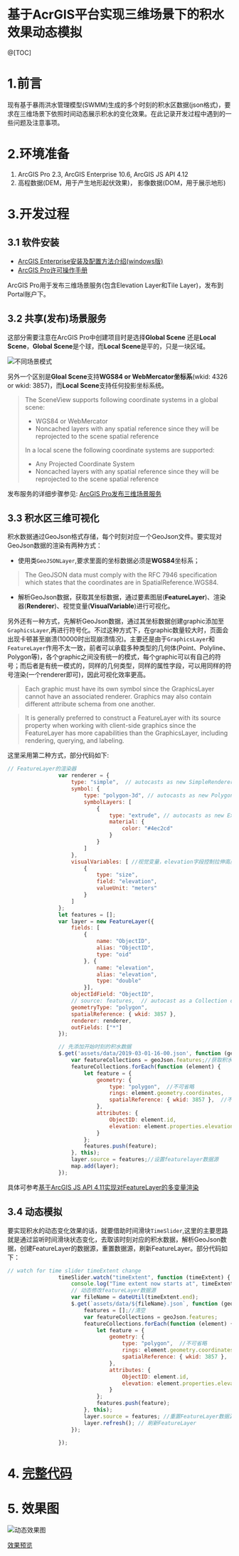 # 基于AcrGIS平台实现三维场景下的积水效果动态模拟

@[TOC]

# 1.前言

现有基于暴雨洪水管理模型(SWMM)生成的多个时刻的积水区数据(json格式)，要求在三维场景下依照时间动态展示积水的变化效果。在此记录开发过程中遇到的一些问题及注意事项。

# 2.环境准备

1. ArcGIS Pro 2.3,  ArcGIS Enterprise 10.6,  ArcGIS JS API 4.12
2. 高程数据(DEM，用于产生地形起伏效果)， 影像数据(DOM，用于展示地形)

# 3.开发过程

## 3.1 软件安装

   - [ArcGIS Enterprise安装及配置方法介绍(windows版)](http://zhihu.esrichina.com.cn/article/3594)
   - [ArcGIS Pro许可操作手册](http://zhihu.esrichina.com.cn/article/471)

ArcGIS Pro用于发布三维场景服务(包含Elevation Layer和Tile Layer)，发布到Portal账户下。

## 3.2 共享(发布)场景服务

这部分需要注意在ArcGIS Pro中创建项目时是选择**Global Scene** 还是**Local Scene**，**Global Scene**是个球，而**Local Scene**是平的，只是一块区域。

![不同场景模式](https://developers.arcgis.com/javascript/assets/img/apiref/views/scene-global-vs-local.png)

另外一个区别是**Gloal Scene**支持**WGS84 or WebMercator坐标系**(wkid: 4326 or wkid: 3857)，而**Local Scene**支持任何投影坐标系统。
> The SceneView supports following coordinate systems in a global scene:
>
> - WGS84 or WebMercator
> - Noncached layers with any spatial reference since they will be reprojected to the scene spatial reference
>
> In a local scene the following coordinate systems are supported:
>
> - Any Projected Coordinate System
> - Noncached layers with any spatial reference since they will be reprojected to the scene spatial reference

发布服务的详细步骤参见: [ArcGIS Pro发布三维场景服务](https://blog.csdn.net/wml00000/article/details/95634251)

## 3.3 积水区三维可视化

积水数据通过GeoJson格式存储，每个时刻对应一个GeoJson文件。要实现对GeoJson数据的渲染有两种方式：
- 使用类`GeoJSONLayer`,要求里面的坐标数据必须是**WGS84**坐标系；

>  The GeoJSON data must comply with the RFC 7946 specification which states that the coordinates are in SpatialReference.WGS84.

- 解析GeoJson数据，获取其坐标数据，通过要素图层(**FeatureLayer**)、渲染器(**Renderer**)、视觉变量(**VisualVariable**)进行可视化。

另外还有一种方式，先解析GeoJson数据，通过其坐标数据创建graphic添加至`GraphicsLayer`,再进行符号化。不过这种方式下，在graphic数量较大时，页面会出现卡顿甚至崩溃(10000时出现崩溃情况)。主要还是由于`GraphicsLayer`和`FeatureLayer`作用不太一致，前者可以承载多种类型的几何体(Point、Polyline、Polygon等)，各个graphic之间没有统一的模式，每个graphic可以有自己的符号；而后者是有统一模式的，同样的几何类型，同样的属性字段，可以用同样的符号渲染(一个renderer即可)，因此可视化效率更高。

> Each graphic must have its own symbol since the GraphicsLayer cannot have an associated renderer. Graphics may also contain different attribute schema from one another.

> It is generally preferred to construct a FeatureLayer with its source property when working with client-side graphics since the FeatureLayer has more capabilities than the GraphicsLayer, including rendering, querying, and labeling.

这里采用第二种方式，部分代码如下:

``` javascript
// FeatureLayer的渲染器
                var renderer = {
                    type: "simple",  // autocasts as new SimpleRenderer()
                    symbol: {
                        type: "polygon-3d", // autocasts as new PolygonSymbol3D()
                        symbolLayers: [
                            {
                                type: "extrude", // autocasts as new ExtrudeSymbol3DLayer()
                                material: {
                                    color: "#4ec2cd"
                                }
                            }
                        ]
                    },
                    visualVariables: [ //视觉变量，elevation字段控制拉伸高度
                        {
                            type: "size",
                            field: "elevation",
                            valueUnit: "meters"
                        }
                    ]
                };
                let features = [];
                var layer = new FeatureLayer({
                    fields: [
                        {
                            name: "ObjectID",
                            alias: "ObjectID",
                            type: "oid"
                        }, {
                            name: "elevation",
                            alias: "elevation",
                            type: "double"
                        }],
                    objectIdField: "ObjectID",
                    // source: features,  // autocast as a Collection of new Graphic()
                    geometryType: "polygon",
                    spatialReference: { wkid: 3857 },
                    renderer: renderer,
                    outFields: ["*"]
                });

                // 先添加开始时刻的积水数据
                $.get('assets/data/2019-03-01-16-00.json', function (geoJson) {
                    var featureCollections = geoJson.features;//获取积水区域
                    featureCollections.forEach(function (element) {
                        let feature = {
                            geometry: {
                                type: "polygon",  //不可省略
                                rings: element.geometry.coordinates,
                                spatialReference: { wkid: 3857 },  //不可省略
                            },
                            attributes: {
                                ObjectID: element.id,
                                elevation: element.properties.elevation,
                            }
                        };
                        features.push(feature);
                    }, this);
                    layer.source = features;//设置featurelayer数据源
                    map.add(layer);
                });
```

具体可参考[基于ArcGIS JS API 4.11实现对FeatureLayer的多变量渲染](https://blog.csdn.net/wml00000/article/details/94479353)

## 3.4 动态模拟

要实现积水的动态变化效果的话，就要借助时间滑块`TimeSlider`,这里的主要思路就是通过监听时间滑块状态变化，去取该时刻对应的积水数据，解析GeoJson数据，创建FeatureLayer的数据源，重置数据源，刷新FeatureLayer。部分代码如下：
``` javascript
// watch for time slider timeExtent change
                timeSlider.watch("timeExtent", function (timeExtent) {
                    console.log("Time extent now starts at", timeExtent.start, "and finishes at:", timeExtent.end);
                    // 动态修改featureLayer数据源
                    var fileName = dateUtil(timeExtent.end);
                    $.get(`assets/data/${fileName}.json`, function (geoJson) {
                        features = [];//清空
                        var featureCollections = geoJson.features;
                        featureCollections.forEach(function (element) {
                            let feature = {
                                geometry: {
                                    type: "polygon",  //不可省略
                                    rings: element.geometry.coordinates,
                                    spatialReference: { wkid: 3857 },  //不可省略
                                },
                                attributes: {
                                    ObjectID: element.id,
                                    elevation: element.properties.elevation,
                                }
                            };
                            features.push(feature);
                        }, this);
                        layer.source = features; //重置FeatureLayer数据源
                        layer.refresh(); // 刷新FeatureLayer
                    });

                });
```

# 4. [完整代码]()

# 5. 效果图

![动态效果图](http://ww1.sinaimg.cn/large/007TqXN5ly1g50iu88hwkg31f40qee83.gif)

[效果预览]()

